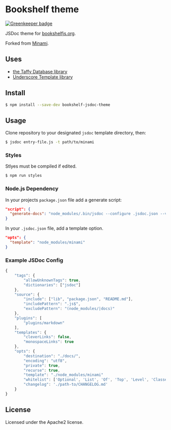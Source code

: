 # Bookshelf theme

[![Greenkeeper badge](https://badges.greenkeeper.io/bookshelf/bookshelf-jsdoc-theme.svg)](https://greenkeeper.io/)

JSDoc theme for [bookshelfjs.org](http://bookshelfjs.org).

Forked from [Minami](https://github.com/Nijikokun/minami).

## Uses

- [the Taffy Database library](http://taffydb.com/)
- [Underscore Template library](http://documentcloud.github.com/underscore/#template)

## Install

```bash
$ npm install --save-dev bookshelf-jsdoc-theme
```

## Usage

Clone repository to your designated `jsdoc` template directory, then:

```bash
$ jsdoc entry-file.js -t path/to/minami
```

### Styles

Stlyes must be compiled if edited.

```bash
$ npm run styles
```

### Node.js Dependency

In your projects `package.json` file add a generate script:

```json
"script": {
  "generate-docs": "node_modules/.bin/jsdoc --configure .jsdoc.json --verbose"
}
```

In your `.jsdoc.json` file, add a template option.

```json
"opts": {
  "template": "node_modules/minami"
}
```

### Example JSDoc Config

```js
{
    "tags": {
        "allowUnknownTags": true,
        "dictionaries": ["jsdoc"]
    },
    "source": {
        "include": ["lib", "package.json", "README.md"],
        "includePattern": ".js$",
        "excludePattern": "(node_modules/|docs)"
    },
    "plugins": [
        "plugins/markdown"
    ],
    "templates": {
        "cleverLinks": false,
        "monospaceLinks": true
    },
    "opts": {
        "destination": "./docs/",
        "encoding": "utf8",
        "private": true,
        "recurse": true,
        "template": "./node_modules/minami"
        "whitelist": ['Optional', 'List', 'Of', 'Top', 'Level', 'Classes']
        "changelog": './path-to/CHANGELOG.md'
    }
}
```

## License

Licensed under the Apache2 license.
